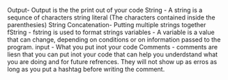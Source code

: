 Output- Output is the the print out of your code 
String - A string is a sequnce of characters
string literal (The characters contained inside the parenthesies)
String Concatenation- Putting multiple strings together 
fString - fstring is used to format strings 
variables - A variable is a value that can change, depending on conditions or on information passed to the program.
input - What you put inot your code
Comments - comments are liesn that you can put inot your code that can help you underdstand what you are doing and for future refrences. They will not show up as erros as long as you put a hashtag before writing the comment.
